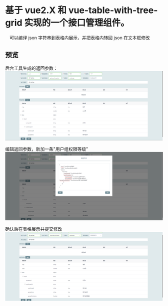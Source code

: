 # 基于 vue2.X 和 vue-table-with-tree-grid 实现的一个接口管理组件。

&emsp;可以编译 json 字符串到表格内展示，并把表格内转回 json 在文本框修改

## 预览

后台工具生成的返回参数：
![图 1](images/1.png)
<br>

编辑返回参数，新加一条"用户组权限等级"
![图 2](images/2.png)
<br>

确认后在表格展示并提交修改
![图 3](images/3.png)
